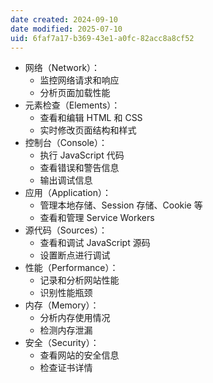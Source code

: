 ```yaml
---
date created: 2024-09-10
date modified: 2025-07-10
uid: 6faf7a17-b369-43e1-a0fc-82acc8a8cf52
---
```

- 网络（Network）：
    - 监控网络请求和响应
    - 分析页面加载性能
- 元素检查（Elements）：
    - 查看和编辑 HTML 和 CSS
    - 实时修改页面结构和样式
- 控制台（Console）：
    - 执行 JavaScript 代码
    - 查看错误和警告信息
    - 输出调试信息
- 应用（Application）：
    - 管理本地存储、Session 存储、Cookie 等
    - 查看和管理 Service Workers
- 源代码（Sources）：
    - 查看和调试 JavaScript 源码
    - 设置断点进行调试
- 性能（Performance）：
    - 记录和分析网站性能
    - 识别性能瓶颈
- 内存（Memory）：
    - 分析内存使用情况
    - 检测内存泄漏
- 安全（Security）：
    - 查看网站的安全信息
    - 检查证书详情
